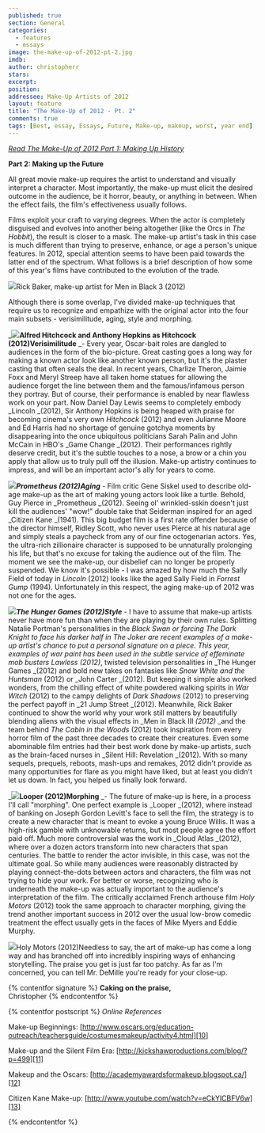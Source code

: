 ```yaml
---
published: true
section: General
categories:
  - features
  - essays
image: the-make-up-of-2012-pt-2.jpg
imdb: 
author: christopherr
stars: 
excerpt: 
position: 
addressee: Make-Up Artists of 2012
layout: feature
title: "The Make-Up of 2012 - Pt. 2"
comments: true
tags: [Best, essay, Essays, Future, Make-up, makeup, worst, year end]
---
```

[_Read The Make-Up of 2012 Part 1: Making Up History_][3]

   [3]: /content/2012/12/12/the-make-up-of-2012-pt-1.html

**Part 2: Making up the Future**

All great movie make-up requires the artist to understand and visually interpret a character. Most importantly, the make-up must elicit the desired outcome in the audience, be it horror, beauty, or anything in between. When the effect fails, the film's effectiveness usually follows.

Films exploit your craft to varying degrees. When the actor is completely disguised and evolves into another being altogether (like the Orcs in _The Hobbit_), the result is closer to a mask. The make-up artist's task in this case is much different than trying to preserve, enhance, or age a person's unique features. In 2012, special attention seems to have been paid towards the latter end of the spectrum. What follows is a brief description of how some of this year's films have contributed to the evolution of the trade.  
  
![][4]Rick Baker, make-up artist for Men in Black 3 (2012)

   [4]: http://static.squarespace.com/static/5005f6bcc4aa41161b33e89e/5329cf1fe4b07c068ebf74de/5329cf20e4b07c068ebf7d1e/1355496641313/Men-in-Black-3-makeup.jpg

Although there is some overlap, I've divided make-up techniques that require us to recognize and empathize with the original actor into the four main subsets - verisimilitude, aging, style and morphing.

_**![][5]Alfred Hitchcock and Anthony Hopkins as Hitchcock (2012)Verisimilitude** _- Every year, Oscar-bait roles are dangled to audiences in the form of the bio-picture. Great casting goes a long way for making a known actor look like another known person, but it's the plaster casting that often seals the deal. In recent years, Charlize Theron, Jaimie Foxx and Meryl Streep have all taken home statues for allowing the audience forget the line between them and the famous/infamous person they portray. But of course, their performance is enabled by near flawless work on your part. Now Daniel Day Lewis seems to completely embody _Lincoln _(2012), Sir Anthony Hopkins is being heaped with praise for becoming cinema's very own _Hitchcock_ (2012) and even Julianne Moore and Ed Harris had no shortage of genuine gotchya moments by disappearing into the once ubiquitous politicians Sarah Palin and John McCain in HBO's _Game Change _(2012). Their performances rightly deserve credit, but it's the subtle touches to a nose, a brow or a chin you apply that allow us to truly pull off the illusion. Make-up artistry continues to impress, and will be an important actor's ally for years to come. 

   [5]: http://static.squarespace.com/static/5005f6bcc4aa41161b33e89e/5329cf1fe4b07c068ebf74de/5329cf20e4b07c068ebf7d1f/1355495400467/hitchcock%20versimilitude.png

**_![][6]Prometheus (2012)Aging_** - Film critic Gene Siskel used to describe old-age make-up as the art of making young actors look like a turtle. Behold, Guy Pierce in _Prometheus _(2012). Seeing ol' wrinkled-sskin doesn't just kill the audiences' "wow!" double take that Seiderman inspired for an aged _Citizen Kane _(1941). This big budget film is a first rate offender because of the director himself, Ridley Scott, who never uses Pierce at his natural age and simply steals a paycheck from any of our fine octogenarian actors. Yes, the ultra-rich zillionaire character is supposed to be unnaturally prolonging his life, but that's no excuse for taking the audience out of the film. The moment we see the make-up, our disbelief can no longer be properly suspended. We know it's possible - I was amazed by how much the Sally Field of today in _Lincoln_ (2012) looks like the aged Sally Field in _Forrest Gump_ (1994). Unfortunately in this respect, the aging make-up of 2012 was not one for the ages.

   [6]: http://static.squarespace.com/static/5005f6bcc4aa41161b33e89e/5329cf1fe4b07c068ebf74de/5329cf20e4b07c068ebf7d20/1355495631453/prometheus-guy-pearce.jpg

**_![][7]The Hunger Games (2012)Style_** - I have to assume that make-up artists never have more fun than when they are playing by their own rules. Splitting Natalie Portman's personalities in the _Black Swan _or forcing _The Dark Knight_ to face his darker half in The Joker are recent examples of a make-up artist's chance to put a personal signature on a piece. This year, examples of war paint has been used in the subtle service of effeminate mob busters_ Lawless (2012)_, twisted television personalities in _The Hunger Games _(2012) and bold new takes on fantasies like _Snow White and the Huntsman_ (2012) or _John Carter _(2012). But keeping it simple also worked wonders, from the chilling effect of white powdered walking spirits in _War Witch_ (2012) to the campy delights of _Dark Shadows_ (2012) to preserving the perfect payoff in _21 Jump Street _(2012). Meanwhile, Rick Baker continued to show the world why your work still matters by beautifully blending aliens with the visual effects in _Men in Black III _(2012)_ _and the team behind _The Cabin in the Woods_ (2012) took inspiration from every horror film of the past three decades to create their creatures. Even some abominable film entries had their best work done by make-up artists, such as the brain-faced nurses in _Silent Hill: Revelation _(2012). With so many sequels, prequels, reboots, mash-ups and remakes, 2012 didn't provide as many opportunities for flare as you might have liked, but at least you didn't let us down. In fact, you helped us finally look forward.

   [7]: http://static.squarespace.com/static/5005f6bcc4aa41161b33e89e/5329cf1fe4b07c068ebf74de/5329cf20e4b07c068ebf7d21/1355495850183/The%20Hunger%20Games%20Make-up.jpg

_**![][8]Looper (2012)Morphing** _- The future of make-up is here, in a process I'll call "morphing". One perfect example is _Looper _(2012), where instead of banking on Joseph Gordon Levitt's face to sell the film, the strategy is to create a new character that is meant to evoke a young Bruce Willis. It was a high-risk gamble with unknowable returns, but most people agree the effort paid off. Much more controversial was the work in _Cloud Atlas _(2012), where over a dozen actors transform into new characters that span centuries. The battle to render the actor invisible, in this case, was not the ultimate goal. So while many audiences were reasonably distracted by playing connect-the-dots between actors and characters, the film was not trying to hide your work. For better or worse, recognizing who is underneath the make-up was actually important to the audience's interpretation of the film. The critically acclaimed French arthouse film _Holy Motors_ (2012) took the same approach to character morphing, giving the trend another important success in 2012 over the usual low-brow comedic treatment the effect usually gets in the faces of Mike Myers and Eddie Murphy.

   [8]: http://static.squarespace.com/static/5005f6bcc4aa41161b33e89e/5329cf1fe4b07c068ebf74de/5329cf20e4b07c068ebf7d22/1355496083443/Looper%20make%20up.jpg

![][9]Holy Motors (2012)Needless to say, the art of make-up has come a long way and has branched off into incredibly inspiring ways of enhancing storytelling. The praise you get is just far too patchy. As far as I'm concerned, you can tell Mr. DeMille you're ready for your close-up.

   [9]: http://static.squarespace.com/static/5005f6bcc4aa41161b33e89e/5329cf1fe4b07c068ebf74de/5329cf20e4b07c068ebf7d23/1355497299094/Holy%20Motors%20Makeup%20scene.jpg

{% contentfor signature %}
**Caking on the praise,**  
Christopher
{% endcontentfor %}

{% contentfor postscript %}	
_Online References_

Make-up Beginnings: [http://www.oscars.org/education-outreach/teachersguide/costumesmakeup/activity4.html][10]

   [10]: http://www.oscars.org/education-outreach/teachersguide/costumesmakeup/activity4.html

Make-up and the Silent Film Era: [http://kickshawproductions.com/blog/?p=499][11]

   [11]: http://kickshawproductions.com/blog/?p=499

Makeup and the Oscars: [http://academyawardsformakeup.blogspot.ca/][12]

   [12]: http://academyawardsformakeup.blogspot.ca/

Citizen Kane Make-up: [http://www.youtube.com/watch?v=eCkYlCBFV6w][13]

   [13]: http://www.youtube.com/watch?v=eCkYlCBFV6w


{% endcontentfor %}